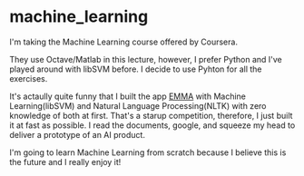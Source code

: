 # machine_learning

I'm taking the Machine Learning course offered by Coursera.</br>

They use Octave/Matlab in this lecture, however, I prefer Python and I've played around with libSVM before. 
I decide to use Pyhton for all the exercises.</br>

It's actaully quite funny that I built the app [EMMA](https://github.com/doggyeh/EMMA-Machine-Learning) with
Machine Learning(libSVM) and Natural Language Processing(NLTK) with zero knowledge of both at first. That's a
starup competition, therefore, I just built it at fast as possible. I read the documents, google, and squeeze
my head to deliver a prototype of an AI product.</br>

I'm going to learn Machine Learning from scratch because I believe this is the future and I really enjoy it!
